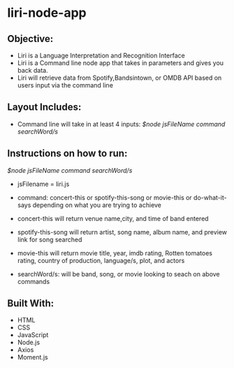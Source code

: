 # liri-node-app

## Objective:
- Liri is a Language Interpretation and Recognition Interface
- Liri is a Command line node app that takes in parameters and gives you back data.
- Liri will retrieve data from Spotify,Bandsintown, or OMDB API based on users input via the command line

## Layout Includes:
- Command line will take  in at least 4 inputs:
 *$node jsFileName command searchWord/s*

## Instructions on how to run:
*$node jsFileName command searchWord/s*
- jsFilename = liri.js

- command: concert-this or spotify-this-song or movie-this or do-what-it-says depending on what you are trying to achieve

- concert-this will return venue name,city, and time of band entered
- spotify-this-song will return artist, song name, album name, and preview link for song searched
- movie-this will return movie title, year, imdb rating,  Rotten tomatoes rating, country of production, language/s, plot, and actors

- searchWord/s: will be band, song, or movie looking to seach on above commands

## Built With:
- HTML
- CSS
- JavaScript
- Node.js
- Axios
- Moment.js
